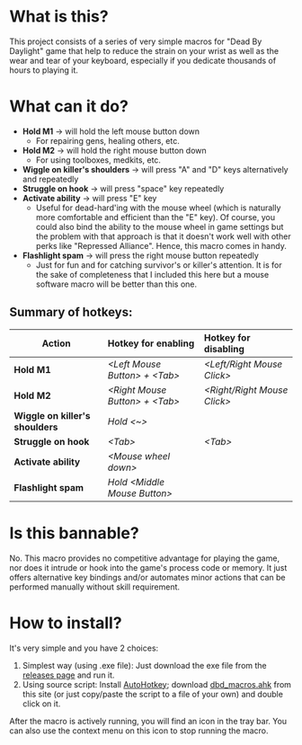 # What is this?
This project consists of a series of very simple macros for "Dead By Daylight" game that help to reduce the strain on your wrist as well as the wear and tear of your keyboard, especially if you dedicate thousands of hours to playing it.


  
# What can it do?
* **Hold M1**                      &#8594; will hold the left mouse button down
  * For repairing gens, healing others, etc.
* **Hold M2**                      &#8594; will hold the right mouse button down
  * For using toolboxes, medkits, etc.
* **Wiggle on killer's shoulders** &#8594; will press "A" and "D" keys alternatively and repeatedly
* **Struggle on hook**             &#8594; will press "space" key repeatedly
* **Activate ability**             &#8594; will press "E" key
  * Useful for dead-hard'ing with the mouse wheel (which is naturally more comfortable and efficient than the "E" key). Of course, you could also bind the ability to the mouse wheel in game settings but the problem with that approach is that it doesn't work well with other perks like "Repressed Alliance". Hence, this macro comes in handy.
* **Flashlight spam**              &#8594; will press the right mouse button repeatedly
  * Just for fun and for catching survivor's or killer's attention. It is for the sake of completeness that I included this here but a mouse software macro will be better than this one.


## Summary of hotkeys:
Action                            | Hotkey for enabling                | Hotkey for disabling
----------------------------------|:-----------------------------------|:-------------------------------
**Hold M1**                       | _\<Left Mouse Button\> + \<Tab\>_  | _\<Left/Right Mouse Click\>_
**Hold M2**                       | _\<Right Mouse Button\> + <Tab\>_  | _\<Right/Right Mouse Click\>_
**Wiggle on killer's shoulders**  | _Hold \<~\>_                       |
**Struggle on hook**              | _\<Tab\>_                          | _\<Tab\>_
**Activate ability**              | _\<Mouse wheel down\>_             |
**Flashlight spam**               | _Hold \<Middle Mouse Button\>_     |
  
  
    
# Is this bannable?
No. This macro provides no competitive advantage for playing the game, nor does it intrude or hook into the game's process code or memory. It just offers alternative key bindings and/or automates minor actions that can be performed manually without skill requirement.


  
# How to install?
It's very simple and you have 2 choices:
1. Simplest way (using .exe file): Just download the exe file from the [releases page](https://github.com/nickyramone/dbd-macros/releases) and run it.
2. Using source script: Install [AutoHotkey](https://www.autohotkey.com); download [dbd_macros.ahk](https://github.com/nickyramone/dbd-macros/blob/master/dbd_macros.ahk) from this site (or just copy/paste the script to a file of your own) and double click on it.

After the macro is actively running, you will find an icon in the tray bar. You can also use the context menu on this icon to stop running the macro.
